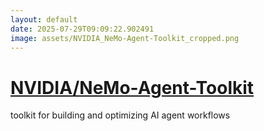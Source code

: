 ```yaml
---
layout: default
date: 2025-07-29T09:09:22.902491
image: assets/NVIDIA_NeMo-Agent-Toolkit_cropped.png
---
```


# [NVIDIA/NeMo-Agent-Toolkit](https://github.com/NVIDIA/NeMo-Agent-Toolkit)

toolkit for building and optimizing AI agent workflows
